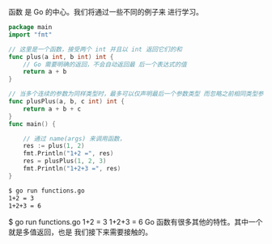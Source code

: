 
函数 是 Go 的中心。我们将通过一些不同的例子来 进行学习。

```go
package main
import "fmt"

// 这里是一个函数，接受两个 int 并且以 int 返回它们的和
func plus(a int, b int) int {
    // Go 需要明确的返回，不会自动返回最 后一个表达式的值
    return a + b
}

// 当多个连续的参数为同样类型时，最多可以仅声明最后一个参数类型 而忽略之前相同类型参数的类型声明。
func plusPlus(a, b, c int) int {
    return a + b + c
}
func main() {

    // 通过 name(args) 来调用函数，
    res := plus(1, 2)
    fmt.Println("1+2 =", res)
    res = plusPlus(1, 2, 3)
    fmt.Println("1+2+3 =", res)
}
```

```sh
$ go run functions.go
1+2 = 3
1+2+3 = 6
```

$ go run functions.go
1+2 = 3
1+2+3 = 6
Go 函数有很多其他的特性。其中一个就是多值返回，也是 我们接下来需要接触的。
